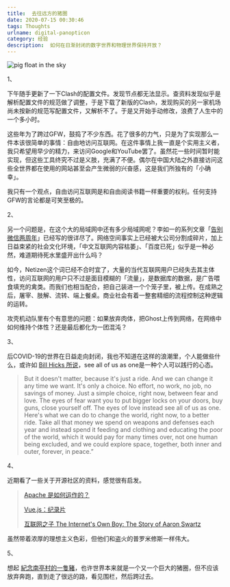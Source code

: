```yaml
---
title:  去往远方的猪圈
date: 2020-07-15 00:30:46
tags: Thoughts
urlname: digital-panopticon
category: 经验
description:  如何在日渐封闭的数字世界和物理世界保持开放？
---
```


![pig float in the sky](https://i.loli.net/2020/07/18/7jlM3TEeOFthskf.png)


1、

下午随手更新了一下Clash的配置文件。发现节点都无法显示。查资料发现似乎是解析配置文件的规范做了调整，于是下载了新版的Clash，发现购买的另一家机场尚未按新的规范写配置文件，又解析不了。于是又开始手动修改，浪费了人生中的一个多小时。

这些年为了跨过GFW，鼓捣了不少东西。花了很多的力气，只是为了实现那么一件本该很简单的事情：自由地访问互联网。在这件事情上我一直是个实用主义者，我只希望用早少的精力，来访问Google和YouTube罢了。虽然花一些时间暂时能实现，但这些工具终究不过是义肢，充满了不便。偶尔在中国大陆之外直接访问这些全世界都在使用的网站甚至会产生微弱的兴奋感，这是我们所独有的「小确幸」。

我只有一个观点，自由访问互联网是和自由阅读书籍一样重要的权利。任何支持GFW的言论都是可笑至极的。



2、

另一个问题是，在这个大的局域网中还有多少局域网呢？李如一的系列文章「[告别微信两周年](https://blog.yitianshijie.net/2018/02/27/2nd-anniversary-of-ditching-wechat/)」已经写的很详尽了。网络空间事实上已经被大公司分割成碎片，加上日益束紧的社会文化环境，「中文互联网内容枯萎」、「百度已死」似乎是一种必然，难道期待死水里盛开出什么吗？

如今，Netizen这个词已经不合时宜了，大量的当代互联网用户已经失去其主体性，访问互联网的用户只不过是面目模糊的「流量」，是数据库的数据，是广告喂食填充的禽类。而我们也相当配合，把自己装进一个个笼子里，被上传。在成熟之后，屠宰、肢解、流转、端上餐桌。商业社会有着一整套精细的流程控制这种逻辑的运转。

攻壳机动队里有个有意思的问题：如果放弃肉体，把Ghost上传到网络，在网络中如何维持个体性？还是最后都化为一团混沌？



3、

后COVID-19的世界在日益走向封闭，我也不知道在这样的浪潮里，个人能做些什么，或许如 [Bill Hicks 所说](https://www.youtube.com/watch?v=KgzQuE1pR1w)，see all of us as one是一种个人可以践行的心态。

> But it doesn't matter, because it's just a ride. And we can change it any time we want. It's only a choice. No effort, no work, no job, no savings of money. Just a simple choice, right now, between fear and love. The eyes of fear want you to put bigger locks on your doors, buy guns, close yourself off. The eyes of love instead see all of us as one. Here's what we can do to change the world, right now, to a better ride. Take all that money we spend on weapons and defenses each year and instead spend it feeding and clothing and educating the poor of the world, which it would pay for many times over, not one human being excluded, and we could explore space, together, both inner and outer, forever, in peace.”



4、

近期看了一些关于开源社区的资料，感觉很有启发。

> [Apache 是如何运作的？](http://opensourceway.community/posts/foundation_introduce/how_apache_works/)
>
> [Vue.js：纪录片](https://www.youtube.com/watch?v=OrxmtDw4pVI&list=WL&index=15&t=692s)
>
> [互联网之子  The Internet's Own Boy: The Story of Aaron Swartz](https://www.bilibili.com/video/av16549975/)

虽然带着浓厚的理想主义色彩，但他们和盗火的普罗米修斯一样伟大。



5、

想起 [紀念南亭村的一隻豬](https://www.youtube.com/watch?v=pY7AT10-J_w)，也许世界本来就是一个又一个巨大的猪圈，但不应该放弃奔跑，直到走了很远的路，看见围栏，然后跨过去。











